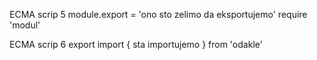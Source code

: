 ECMA scrip 5
  module.export = 'ono sto zelimo da eksportujemo'
  require 'modul'




ECMA scrip 6
  export
  import { sta importujemo } from 'odakle'